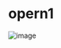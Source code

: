 # opern1
![image](https://user-images.githubusercontent.com/115998313/196506951-49bf8186-e297-407d-937a-c89c08fc5033.png)
